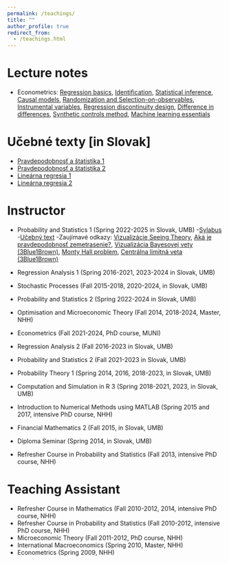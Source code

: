 ```yaml
---
permalink: /teachings/
title: ""
author_profile: true
redirect_from: 
  - /teachings.html
---
```



Lecture notes
======

- Econometrics: [Regression basics](http://lukaslaffers.github.io/files/econx_1_LL_2.pdf), [Identification](http://lukaslaffers.github.io/files/econx_2a_LL_handout.pdf), [Statistical inference](http://lukaslaffers.github.io/files/econx_2b_LL_handout.pdf), [Causal models](http://lukaslaffers.github.io/files/econx_3a_LL_handout.pdf), [Randomization and Selection-on-observables](http://lukaslaffers.github.io/files/econx_3b_LL_handout.pdf), [Instrumental variables](http://lukaslaffers.github.io/files/econx_4_IV_LL_handout.pdf), [Regression discontinuity design](http://lukaslaffers.github.io/files/econx_5a_LL_handout.pdf), [Difference in differences](http://lukaslaffers.github.io/files/econx_5b_LL_handout.pdf), [Synthetic controls method](http://lukaslaffers.github.io/files/econx_6a_LL_handout.pdf), [Machine learning essentials](http://lukaslaffers.github.io/files/econx_6b_LL_handout.pdf)

Učebné texty \[in Slovak\]
======

- [Pravdepodobnosť a štatistika 1](https://lukaslaffers.github.io/pas1/)
- [Pravdepodobnosť a štatistika 2](https://lukaslaffers.github.io/pas2/)
- [Lineárna regresia 1](http://lukaslaffers.github.io/files/MAR1_poznamkyMain-8chj.pdf)
- [Lineárna regresia 2](http://lukaslaffers.github.io/files/MAR2_all-afk9.pdf)

Instructor
======

- Probability and Statistics 1 (Spring 2022-2025 in Slovak, UMB)
  -[Sylabus](https://lukaslaffers.github.io/files/sylabus_ps_1_svk_25.pdf)
  -[Učebný text](https://lukaslaffers.github.io/pas1/)
  -Zaujímavé odkazy: [Vizualizácie Seeing Theory](https://seeing-theory.brown.edu/), [Aká je pravdepodobnosť zemetrasenie?](https://www.stat.berkeley.edu/~stark/Preprints/611.pdf), [Vizualizácia Bayesovej vety (3Blue1Brown)](https://www.youtube.com/watch?v=HZGCoVF3YvM), [Monty Hall problem](https://www.youtube.com/watch?v=4Lb-6rxZxx0), [Centrálna limitná veta (3Blue1Brown)](https://www.youtube.com/watch?v=zeJD6dqJ5lo)


- Regression Analysis 1 (Spring 2016-2021, 2023-2024 in Slovak, UMB)
- Stochastic Processes (Fall 2015-2018, 2020-2024, in Slovak, UMB)
- Probability and Statistics 2 (Spring 2022-2024 in Slovak, UMB)
- Optimisation and Microeconomic Theory (Fall 2014, 2018-2024, Master, NHH)
- Econometrics (Fall 2021-2024, PhD course, MUNI)
- Regression Analysis 2 (Fall 2016-2023 in Slovak, UMB)
- Probability and Statistics 2 (Fall 2021-2023 in Slovak, UMB)
- Probability Theory 1 (Spring 2014, 2016, 2018-2023, in Slovak, UMB)
- Computation and Simulation in R 3 (Spring 2018-2021, 2023, in Slovak, UMB)
- Introduction to Numerical Methods using MATLAB (Spring 2015 and 2017, intensive PhD course, NHH)
- Financial Mathematics 2 (Fall 2015, in Slovak, UMB)
- Diploma Seminar (Spring 2014, in Slovak, UMB)
- Refresher Course in Probability and Statistics (Fall 2013, intensive PhD course, NHH)

Teaching Assistant
======

- Refresher Course in Mathematics (Fall 2010-2012, 2014, intensive PhD course, NHH)
- Refresher Course in Probability and Statistics (Fall 2010-2012, intensive PhD course, NHH)
- Microeconomic Theory (Fall 2011-2012, PhD course, NHH)
- International Macroeconomics (Spring 2010, Master, NHH)
- Econometrics (Spring 2009, NHH)